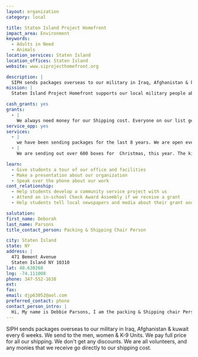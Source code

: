 ```yaml
---
layout: organization
category: local

title: Staten Island Project Homefront
impact_area: Environment
keywords: 
  - Adults in Need
  - Animals
location_services: Staten Island
location_offices: Staten Island
website: www.siprojecthomefront.org

description: |
  SIPH sends packages overseas to our military in Iraq, Afghanistan & kuwait every 6 weeks. We send to the men, women & K-9 Units. We pay full price for all our shipping. We don't get any discounts. We are all volunteers, and any monies that we receive go directly to our shipping cost.
mission: |
  Staten Island Project Homefront supports our local military people abroad by sending them care packages from home and setting up "pen pals" with service men and women from our community.

cash_grants: yes
grants: 
  - |
    We always need money for our Shipping cost. Everyone on our list gets their own individual box. If there is alot in a unit, we send several boxes so they can share the goodies. The letters that we receive let us know that we are making a difference.If we could get help with the postage, that will keep us going longer.
service_opp: yes
services: 
  - |
    we have been sending packages for the last 8 years. We are open every Saturday & in the Summer. We have a Community Service letter that we give to each child for their school. They really enjoy helping us. They always come back with their friends. They are doing a wonderful thing and are very proud to help us.
  - |
    We are sending out over 600 boxes for  Christmas, this year. The kids have been working very hard for the last 2 months wrapping presents for our men & women & K-9 dogs. Every one on our list gets a regular box of snacks & toiletries & another box of Christmas presents.  I tell the children, they should be very proud of all the hard work they have done. They are going to put alot of smiles on their faces overseas.

learn: 
  - Give students a tour of our office and facilities
  - Make a presentation about our organization
  - Speak over the phone about our work
cont_relationship: 
  - Help students develop a community service project with us
  - Attend an in-school Check Award Assembly if we receive a grant
  - Help students tell local newspapers and media about their grant and/or project with us

salutation: 
first_name: Deborah
last_name: Parsons
title_contact_person: Packing & Shipping Chair Person

city: Staten Island
state: NY
address: |
  471 Bement Avenue  
  Staten Island NY 10310
lat: 40.630268
lng: -74.111008
phone: 347-552-1638
ext: 
fax: 
email: djp63052@aol.com
preferred_contact: phone
contact_person_intro: |
  Hi, My name is Debbie Parsons, I am the packing & Shipping chair Person for an Organization called Staten Island Project Homefront (SIPH) We send packages overseas to Iraq, Afghanistan & Kuwait every 6 weeks. If you know of someone who is deployed, go to our website and go to register. I will have a box sent right out to them the following day. siprojecthomefront.org
---
```

SIPH sends packages overseas to our military in Iraq, Afghanistan & kuwait every 6 weeks. We send to the men, women & K-9 Units. We pay full price for all our shipping. We don't get any discounts. We are all volunteers, and any monies that we receive go directly to our shipping cost.